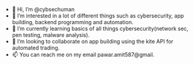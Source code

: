- 👋 Hi, I’m @cybsechuman
- 👀 I’m interested in a lot of different things such as cybersecurity, app building, backend programming and automation.
- 🌱 I’m currently learning basics of all things cybersecurity(network sec, pen testing, malware analysis).
- 💞️ I’m looking to collaborate on app building using the kite API for automated trading.
- 📫 You can reach me on my email pawar.amit587@gmail.

